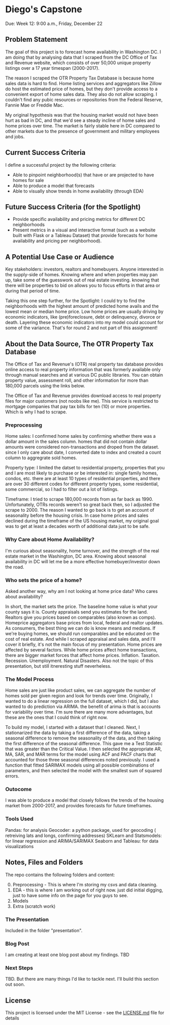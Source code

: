 # Diego's Capstone
Due: Week 12: 9:00 a.m., Friday, December 22

## Problem Statement
The goal of this project is to forecast home availability in Washington DC. I am doing that by analysing data that I scraped from the DC Office of Tax and Revenue website, which consists of over 50,000 unique property listings over a 17 year timespan (2000-2017).

The reason I scraped the OTR Property Tax Database is because home sales data is hard to find. Home listing services and aggregators like Zillow do host the estimated price of homes, but they don't provide access to a convenient export of home sales data. They also do not allow scraping. I couldn't find any pubic resources or repositories from the Federal Reserve, Fannie Mae or Freddie Mac.

My original hypothesis was that the housing market would not have been hurt as bad in DC, and that we'd see a steady incline of home sales and home prices over time. The market is fairly stable here  in DC compared to other markets due to the presence of government and military employees and jobs.

## Current Success Criteria
I define a successful project by the following criteria:
- Able to pinpoint neighborhood(s) that have or are projected to have homes for sale
- Able to produce a model that forecasts
- Able to visually show trends in home availability (through EDA)

## Future Success Criteria (for the Spotlight)
- Provide specific availability and pricing metrics for different DC neighborhoods
- Present metrics in a visual and interactive format (such as a website built with Flask or a Tableau Dataset) that provide forecasts for home availability and pricing per neighborhood).

## A Potential Use Case or Audience
Key stakeholders: investors, realtors and homebuyers. Anyone interested in the supply-side of homes. Knowing where and when properties may pan up, take some of the guesswork out of real estate investing. knowing that there will be properties to bid on allows you to focus efforts in that area or during that period of time.

Taking this one step further, for the Spotlight: I could try to find the neighborhoods with the highest amount of predicted home avails and the lowest mean or median home price. Low home prices are usually driving by economic indicators, like (pre)foreclosure, debt or delinquency, divorce or death. Layering these economic indicators into my model could account for some of the variance. That's for round 2 and not part of this assignment!

## About the Data Source, The OTR Property Tax Database
The Office of Tax and Revenue's (OTR) real property tax database provides online access to real property information that was formerly available only through manual searches and at various DC public libraries. You can obtain property value, assessment roll, and other information for more than 180,000 parcels using the links below. 

The Office of Tax and Revenue provides download access to real property files for major customers (not noobs like me). This service is restricted to mortgage companies that pay tax bills for ten (10) or more properties. Which is why I had to scrape.

### Preprocessing
Home sales: I confirmed home sales by confirming whether there was a dollar amount in the sales column. homes that did not contain dollar amounts were considered non-transactions and droped from the dataset. since I only care about date, I converted date to index and created a count column to aggregrate sold homes.

Property type: I limited the datset to residential property, properties that you and I are most likely to purchase or be interested in: single family homes, condos, etc. there are at least 10 types of residential properties, and there are over 30 different codes for different property types, some residential, some commercial, so I had to filter out a lot of listings.

Timeframe: I tried to scrape 180,000 records from as far back as 1990. Unfortunately, OTRs records weren't so great back then, so I adjusted the scrape to 2000. The reason I wanted to go back is to get an account of seasonality before the housing crisis. In case home prices and sales declined during the timeframe of the US housing market, my original goal was to get at least a decades worth of additional data just to be safe.

### Why Care about Home Availability?
I'm curious about seasonality, home turnover, and the strength of the real estate market in the Washington, DC area. Knowing about seasonal availability in DC will let me be a more effective homebuyer/investor down the road.

### Who sets the price of a home?
Asked another way, why am I not looking at home price data? Who cares about availability? 

In short, the market sets the price. The baseline home value is what your county says it is. County appraisals send you estimates for the land. Realtors give you prices based on comparables (also known as comps). Homeprice aggregators base prices from local, federal and realtor updates. As consumers, the best thing we can do is know means and medians. If we're buying homes, we should run comparables and be educated on the cost of real estate. And while I scraped appraisal and sales data, and I'll cover it briefly, it's not the main focus of my presentation. Home prices are affected by several factors. While home prices affect home transactions, there are bigger market forces that affect home prices. Inflation. Taxation. Recession. Unemployment. Natural Disasters. Also not the topic of this presentation, but still itneresting stuff neverheless.

### The Model Process
Home sales are just like product sales, we can aggregate the number of homes sold per given region and look for trends over time. Originally, I wanted to do a linear regression on the full dataset, which I did, but I also wanted to do prediction via ARIMA. the benefit of arima is that is accounts for variability over time. I'm sure there are many more advantages, but these are the ones that I could think of right now. 

To build my model, I started with a dataset that I cleaned. Next, I stationarized the data by taking a first difference of the data, taking a seasonal difference to remove the seasonality of the data, and then taking the first difference of the seasonal difference. This gave me a Test Statistic that was greater than the Critical Value. I then selected the appropriate AR, MA, SAR, and MAR terms for the model using ACF and PACF charts that accounted for those three seasonal differences noted previously. I used a function that fitted SARIMAX models using all possible combinations of parameters, and then selected the model with the smallest sum of squared errors.

### Outocome
I was able to produce a model that closely follows the trends of the housing market from 2000-2017, and provides forecasts for future timeframes. 

### Tools Used

Pandas: for analysis
Geocoder: a python package, used for geocoding ( retreiving lats and longs, confirming addresses)
SKLearn and Statsmodels: for linear regression and ARIMA/SARIMAX
Seaborn and Tableau: for data visualizations

## Notes, Files and Folders

The repo contains the following folders and content:

00. Preprocessing - This is where I'm storing my csvs and data cleaning.
01. EDA - this is where I am working out of right now. just did initial digging, just to have some info on the page for you guys to see.
02. Models
03. Extra (scratch work)

### The Presentation
Included in the folder "presentation".

### Blog Post
I am creating at least one blog post about my findings. TBD

### Next Steps
TBD. But there are many things I'd like to tackle next. I'll build this section out soon.

## License

This project is licensed under the MIT License - see the [LICENSE.md](LICENSE.md) file for details
